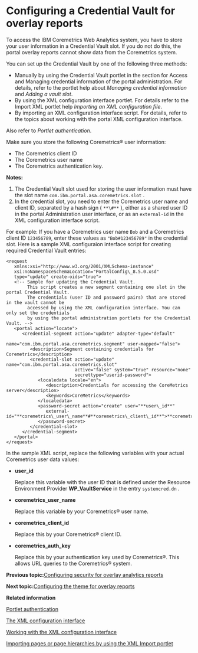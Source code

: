 # Configuring a Credential Vault for overlay reports

To access the IBM Coremetrics Web Analytics system, you have to store your user information in a Credential Vault slot. If you do not do this, the portal overlay reports cannot show data from the Coremetrics system.

You can set up the Credential Vault by one of the following three methods:

-   Manually by using the Credential Vault portlet in the section for Access and Managing credential information of the portal administration. For details, refer to the portlet help about *Managing credential information* and *Adding a vault slot*.
-   By using the XML configuration interface portlet. For details refer to the Import XML portlet help *Importing an XML configuration file*.
-   By importing an XML configuration interface script. For details, refer to the topics about working with the portal XML configuration interface.

Also refer to *Portlet authentication*.

Make sure you store the following Coremetrics® user information:

-   The Coremetrics client ID
-   The Coremetrics user name
-   The Coremetrics authentication key.

**Notes:**

1.  The Credential Vault slot used for storing the user information must have the slot name `com.ibm.portal.asa.coremetrics.slot` .
2.  In the credential slot, you need to enter the Coremetrics user name and client ID, separated by a hash sign \( `**\#**` \), either as a shared user ID in the portal Administration user interface, or as an `external-id` in the XML configuration interface script.

For example: If you have a Coremetrics user name `Bob` and a Coremetrics client ID `123456789`, enter these values as `"Bob#123456789"` in the credential slot. Here is a sample XML configuraion interface script for creating required Credential Vault entries:

```
<request    
   xmlns:xsi="http://www.w3.org/2001/XMLSchema-instance"    
   xsi:noNamespaceSchemaLocation="PortalConfig\_8.5.0.xsd"    
   type="update" create-oids="true">        
   <!-- Sample for updating the Credential Vault. 
        This script creates a new segment containing one slot in the portal Credential Vault.
        The credentials (user ID and password pairs) that are stored in the vault cannot be 
        accessed by using the XML configuration interface. You can only set the credentials 
        by using the portal administration portlets for the Credential Vault. -->   
   <portal action="locate">           
      <credential-segment action="update" adapter-type="default" 
                          name="com.ibm.portal.asa.coremetrics.segment" user-mapped="false">
         <description>Segment containing credentials for Coremetrics</description>          
         <credential-slot action="update" name="com.ibm.portal.asa.coremetrics.slot" 
                          active="false" system="true" resource="none" 
                          secrettype="userid-password">                
            <localedata locale="en">                    
               <description>Credentials for accessing the CoreMetrics server</description>
               <keywords>CoreMetrics</keywords>      
            </localedata> 
            <password-secret action="create" user="**user\_id**" 
               external-id="**coremetrics\_user\_name**#**coremetrics\_client\_id**">**coremetrics\_auth\_key**
            </password-secret>            
         </credential-slot>        
      </credential-segment>    
   </portal>
</request>

```

In the sample XML script, replace the following variables with your actual Coremetrics user data values:

-   **user\_id**

    Replace this variable with the user ID that is defined under the Resource Environment Provider **WP\_VaultService** in the entry `systemcred.dn` .

-   **coremetrics\_user\_name**

    Replace this variable by your Coremetrics® user name.

-   **coremetrics\_client\_id**

    Replace this by your Coremetrics® client ID.

-   **coremetrics\_auth\_key**

    Replace this by your authentication key used by Coremetrics®. This allows URL queries to the Coremetrics® system.



**Previous topic:**[Configuring security for overlay analytics reports](../admin-system/sa_asa_overlay_stats_sec.md)

**Next topic:**[Configuring the theme for overlay reports](../admin-system/sa_asa_overlay_cfg_theme.md)

**Related information**  


[Portlet authentication](../dev-portlet/wpsadvdev.md)

[The XML configuration interface](../admin-system/admxmlai.md)

[Working with the XML configuration interface](../admin-system/adxmltsk.md)

[Importing pages or page hierarchies by using the XML Import portlet](../admin-system/adxmltsk_portlets_imp.md)

